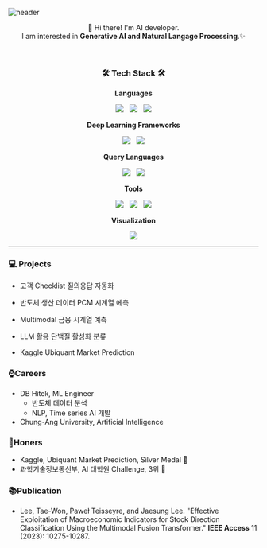 <!--https://img.shields.io/badge/{보여질이름}-{배경컬러}?style=for-the-badge&logo={로고이름}&logoColor={로고컬러}-->
<!--
**Twlee95/Twlee95** is a ✨ _special_ ✨ repository because its `README.md` (this file) appears on your GitHub profile.

Here are some ideas to get you started:

- 🔭 I’m currently working on ...
- 🌱 I’m currently learning ...
- 👯 I’m looking to collaborate on ...
- 🤔 I’m looking for help with ...
- 💬 Ask me about ...
- 📫 How to reach me: ...
- 😄 Pronouns: ...
- ⚡ Fun fact: ...
-->



![header](https://capsule-render.vercel.app/api?type=rect&color=gradient&customColorList=0,2,2,5,30&section=header&height=200&text=Lee%20Taewon&animation=fadeIn)

<p align="center">
👋 Hi there! I'm AI developer.
</br>
I am interested in <b>Generative AI and Natural Langage Processing</b>.✨
</br>
</p>
</br>



<h3 align="center"><b>🛠 Tech Stack 🛠</b></h3>

<p align='center'> <b>Languages </b></p>
<p align="center">
<img src="https://img.shields.io/badge/Python-3776AB?style=for-the-badge&logo=python&logoColor=white"/> &nbsp
<img src="https://img.shields.io/badge/C++-00599C?style=for-the-badge&logo=cplusplus&logoColor=white"/> &nbsp
<img src="https://img.shields.io/badge/R-276DC3?style=for-the-badge&logo=r&logoColor=white"/>
</p>
  
<p align='center'> <b>Deep Learning Frameworks</b> </p>
<p align="center">
<img src="https://img.shields.io/badge/Pytorch-EE4C2C?style=for-the-badge&logo=pytorch&logoColor=white"/> &nbsp
<img src="https://img.shields.io/badge/Tensorflow-FF6F00?style=for-the-badge&logo=tensorflow&logoColor=white"/>
</p>

<p align='center'> <b>Query Languages</b> </p>
<p align="center">
<img src="https://img.shields.io/badge/MySQL-4479A1?style=for-the-badge&logo=MySQL&logoColor=white"/> &nbsp
<img src="https://img.shields.io/badge/Oracle-F80000?style=for-the-badge&logo=oracle&logoColor=white"/>
</p>

<p align='center'> <b>Tools</b> </p>
<p align="center">
<img src="https://img.shields.io/badge/Github-444444?style=for-the-badge&logo=GitHub&logoColor=181717"> &nbsp
<img src="https://img.shields.io/badge/Git-444444?style=for-the-badge&logo=Git&logoColor=F05032"> &nbsp
<img src="https://img.shields.io/badge/Docker-2496ED?style=for-the-badge&logo=docker&logoColor=white">
</p>

<p align='center'> <b>Visualization</b> </p>
<p align="center">
<img src="https://img.shields.io/badge/Plotly-3F4F75?style=for-the-badge&logo=plotly&logoColor=white">
</p>

---
### 💻 Projects
* 고객 Checklist 질의응답 자동화

* 반도체 생산 데이터 PCM 시계열 에측

* Multimodal 금융 시계열 예측

* LLM 활용 단백질 활성화 분류

* Kaggle Ubiquant Market Prediction


### ⌚️Careers
* DB Hitek, ML Engineer
  * 반도체 데이터 분석
  * NLP, Time series AI 개발
* Chung-Ang University, Artificial Intelligence

### 🎉Honers
* Kaggle, Ubiquant Market Prediction, Silver Medal 🥈
* 과학기술정보통신부, AI 대학원 Challenge, 3위 🥉

### 📚Publication
* Lee, Tae-Won, Paweł Teisseyre, and Jaesung Lee. "Effective Exploitation of Macroeconomic Indicators for Stock Direction Classification Using the Multimodal Fusion Transformer." <b>IEEE Access</b> 11 (2023): 10275-10287.











